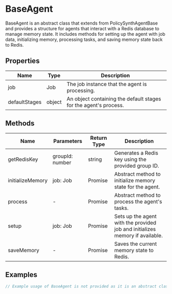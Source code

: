 # BaseAgent

BaseAgent is an abstract class that extends from PolicySynthAgentBase and provides a structure for agents that interact with a Redis database to manage memory state. It includes methods for setting up the agent with job data, initializing memory, processing tasks, and saving memory state back to Redis.

## Properties

| Name           | Type   | Description                                       |
|----------------|--------|---------------------------------------------------|
| job            | Job    | The job instance that the agent is processing.    |
| defaultStages  | object | An object containing the default stages for the agent's process. |

## Methods

| Name              | Parameters        | Return Type       | Description                                                                 |
|-------------------|-------------------|-------------------|-----------------------------------------------------------------------------|
| getRedisKey       | groupId: number   | string            | Generates a Redis key using the provided group ID.                          |
| initializeMemory  | job: Job          | Promise<void>     | Abstract method to initialize memory state for the agent.                   |
| process           | -                 | Promise<void>     | Abstract method to process the agent's tasks.                               |
| setup             | job: Job          | Promise<void>     | Sets up the agent with the provided job and initializes memory if available.|
| saveMemory        | -                 | Promise<void>     | Saves the current memory state to Redis.                                    |

## Examples

```typescript
// Example usage of BaseAgent is not provided as it is an abstract class and cannot be instantiated directly.
```